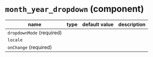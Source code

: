 `month_year_dropdown` (component)
=================================


| name  | type  | default value  | description  |
|---|---|---|---|
|`dropdownMode` (required)||||
|`locale`||||
|`onChange` (required)||||